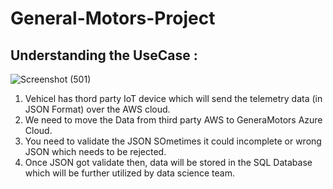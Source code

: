 # General-Motors-Project

## Understanding the UseCase :

![Screenshot (501)](https://github.com/shekharj21/shekharj21/assets/54074505/c05c2615-69b8-49f9-858b-4f068b7b64e5)

1. Vehicel has thord party IoT device which will send the telemetry data (in JSON Format) over the AWS cloud.
2. We need to move the Data from third party AWS to GeneraMotors Azure Cloud.
3. You need to validate the JSON SOmetimes it could incomplete or wrong JSON which needs to be rejected.
4. Once JSON got validate then, data will be stored in the SQL Database which will be further utilized by data science team.
